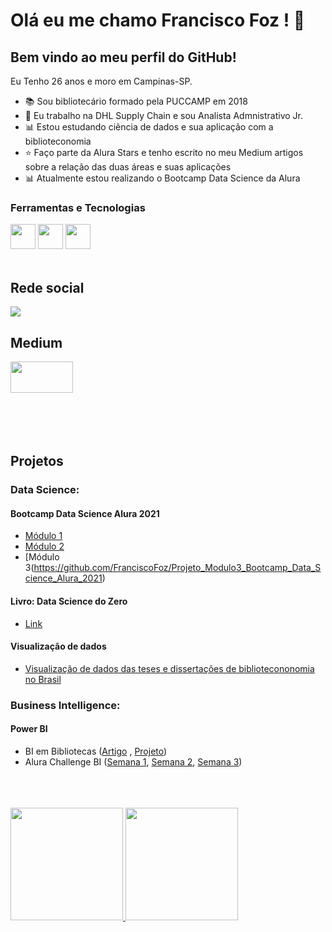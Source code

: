 

# Olá eu me chamo Francisco Foz ! 👋
## Bem vindo ao meu perfil do GitHub!

Eu Tenho 26 anos e moro em Campinas-SP.

- :books: Sou bibliotecário formado pela PUCCAMP em 2018 
- :truck: Eu trabalho na DHL Supply Chain e sou Analista Admnistrativo Jr.
- :bar_chart: Estou estudando ciência de dados e sua aplicação com a biblioteconomia 
- :star: Faço parte da Alura Stars e tenho escrito no meu Medium artigos sobre a relação das duas áreas e suas aplicações
- :bar_chart: Atualmente estou realizando o Bootcamp Data Science da Alura 

### Ferramentas e Tecnologias
<code><img src="https://cdn.jsdelivr.net/gh/devicons/devicon/icons/git/git-original.svg" width="40" height="40"></code>
<code><img src="https://cdn.jsdelivr.net/gh/devicons/devicon/icons/jupyter/jupyter-original-wordmark.svg" width="40" height="40"></code>
<code><img src="https://cdn.jsdelivr.net/gh/devicons/devicon/icons/python/python-original.svg" width="40" height="40"></code>
</br>
</br>

## Rede social

<code><a href="https://www.linkedin.com/in/francisco-tadeu-foz/" target="_blank"><img src="https://img.shields.io/badge/-LinkedIn-%230077B5?style=for-the-badge&logo=linkedin&logoColor=white" target="_blank"></a>  </code>

## Medium

<code><a href="https://medium.com/@franciscofoz" target="_blank"><img src="https://miro.medium.com/max/2000/1*jfdwtvU6V6g99q3G7gq7dQ.png" width="100" height="50" target="_blank"></a> </code> 
</br>
</br>
</br>
</br>


## Projetos

### **Data Science:** 


#### Bootcamp Data Science Alura 2021
* [Módulo 1](https://github.com/FranciscoFoz/Projeto_Modulo1_Bootcamp_Data_Science_Alura_2021)
* [Módulo 2](https://github.com/FranciscoFoz/Projeto_Modulo2_Bootcamp_Data_Science_Alura_2021)
* [Módulo 3(https://github.com/FranciscoFoz/Projeto_Modulo3_Bootcamp_Data_Science_Alura_2021)



#### Livro: Data Science do Zero
* [Link](https://github.com/FranciscoFoz/Bibliotecario_em_Ciencia_de_Dados)


#### Visualização de dados

* [Visualização de dados das teses e dissertações de bibliotecononomia no Brasil](https://github.com/FranciscoFoz/Visualizacoes_TesesDissertacoes_Biblioteconomia_Brasil)

### **Business Intelligence:** 

   #### Power BI
   * BI em Bibliotecas ([Artigo](https://franciscofoz.medium.com/business-intelligence-em-bibliotecas-com-power-bi-4065df7b232c) , [Projeto](https://github.com/FranciscoFoz/BI_Biblioteca))
   * Alura Challenge BI ([Semana 1](https://github.com/FranciscoFoz/Alura_Challenge_BI_Semana1), [Semana 2](https://github.com/FranciscoFoz/Alura_Challenge_BI_Semana2), [Semana 3](https://github.com/FranciscoFoz/Alura_Challenge_BI_Semana3))


</br>
</br>
</br>

<div>
<a href="https://gist.github.com/FranciscoFoz">
<img height="180em" src="https://github-readme-stats.vercel.app/api/top-langs/?username=FranciscoFoz&layout=compact&langs_count=7&theme=dracula"/>
<img height="180em" src="https://github-readme-stats.vercel.app/api?username=FranciscoFoz&show_icons=true&theme=dracula&include_all_commits=true&count_private=true"/>
</div>

